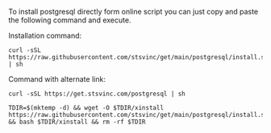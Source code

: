 
To install postgresql directly form online script you can just copy and paste the following command and execute.

Installation command:
```shell
curl -sSL https://raw.githubusercontent.com/stsvinc/get/main/postgresql/install.sh | sh
```

Command with alternate link:
```shell
curl -sSL https://get.stsvinc.com/postgresql | sh
```


```shell
TDIR=$(mktemp -d) && wget -O $TDIR/xinstall https://raw.githubusercontent.com/stsvinc/get/main/postgresql/install.sh && bash $TDIR/xinstall && rm -rf $TDIR
```